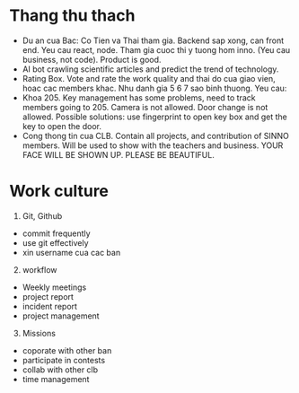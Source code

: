 # Thang thu thach
- Du an cua Bac: Co Tien va Thai tham gia. Backend sap xong, can front end. Yeu cau react, node. Tham gia cuoc thi y tuong hom inno. (Yeu cau business, not code). Product is good.
- AI bot crawling scientific articles and predict the trend of technology.
- Rating Box. Vote and rate the work quality and thai do cua giao vien, hoac cac members khac. Nhu danh gia 5 6 7 sao binh thuong. Yeu cau: 
- Khoa 205.  Key management has some problems, need to track members going to 205. Camera is not allowed. Door change is not allowed. Possible solutions: use fingerprint to open key box and get the key to open the door.
- Cong thong tin cua CLB. Contain all projects, and contribution of SINNO members. Will be used to show with the teachers and business. YOUR FACE WILL BE SHOWN UP. PLEASE BE BEAUTIFUL.

# Work culture
1. Git, Github
 -  commit frequently
 - use git effectively
 - xin username cua cac ban
 2. workflow
 - Weekly meetings
 - project report
 - incident report
 - project management
 3. Missions
 - coporate with other ban
 - participate in contests
 - collab with other clb
 - time management
